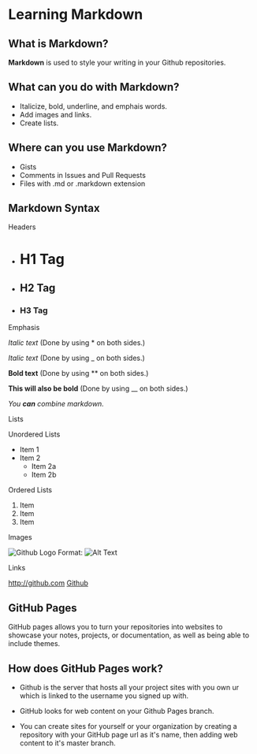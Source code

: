 # Learning Markdown 

## What is Markdown?

**Markdown** is used to style your writing in your Github repositories. 

## What can you do with Markdown?

- Italicize, bold, underline, and emphais words. 
- Add images and links.
- Create lists.

## Where can you use Markdown?

- Gists
- Comments in Issues and Pull Requests
- Files with .md or .markdown extension

## Markdown Syntax

Headers

- # H1 Tag 
- ## H2 Tag
- ### H3 Tag

Emphasis

 *Italic text* (Done by using * on both sides.) 
 
_Italic text_ (Done by using _ on both sides.)

**Bold text** (Done by using ** on both sides.)

__This will also be bold__ (Done by using __ on both sides.)

_You **can** combine markdown._

Lists

Unordered Lists

* Item 1
* Item 2
   * Item 2a
   * Item 2b

Ordered Lists

  1. Item 
  2. Item
  3. Item
  
Images

![Github Logo](https://github.githubassets.com/images/modules/logos_page/GitHub-Mark.png)
Format: ![Alt Text](url)

Links

http://github.com
[Github](htt[://github.com)


## GitHub Pages

GitHub pages allows you to turn your repositories into websites to showcase your notes, projects, or documentation, as well as being able to include themes. 

## How does GitHub Pages work?

- Github is the server that hosts all your project sites with you own ur which is linked to the username you signed up with. 

- GitHub looks for web content on your Github Pages branch.

- You can create sites for yourself or your organization by creating a repository with your GitHub page url as it's name, then adding web content to it's master branch.
